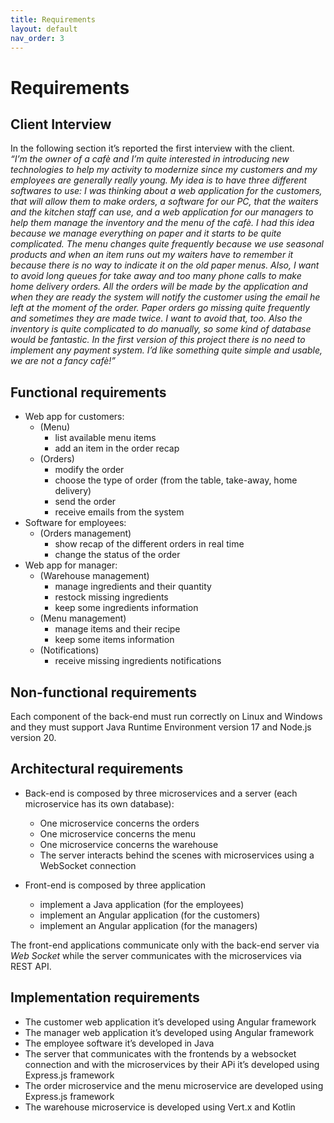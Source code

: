 ```yaml
---
title: Requirements
layout: default
nav_order: 3
---
```


# Requirements

## Client Interview
In the following section it’s reported the first interview with the client.  
*“I’m the owner of a cafè and I’m quite interested in introducing new technologies to help my activity to modernize since my customers and my employees are generally really young. 
My idea is to have three different softwares to use: I was thinking about a web application for the customers, that will allow them to make orders, a software for our PC, that the waiters and the kitchen staff can use, and a web application for our managers to help them manage the inventory and the menu of the cafè. 
I had this idea because we manage everything on paper and it starts to be quite complicated. 
The menu changes quite frequently because we use seasonal products and when an item runs out my waiters have to remember it because there is no way to indicate it on the old paper menus. Also, I want to avoid long queues for take away and too many phone calls to make home delivery orders. All the orders will be made by the application and when they are ready the system will notify the customer using the email he left at the moment of the order.
Paper orders go missing quite frequently and sometimes they are made twice. I want to avoid that, too.
Also the inventory is quite complicated to do manually, so some kind of database would be fantastic.
In the first version of this project there is no need to implement any payment system.
I’d like something quite simple and usable, we are not a fancy cafè!”*

## Functional requirements

* Web app for customers:
  * (Menu)
    * list available menu items
    * add an item in the order recap
  * (Orders)
    * modify the order
    * choose the type of order (from the table, take-away, home delivery)
    * send the order
    * receive emails from the system
* Software for employees:
  * (Orders management)
    * show recap of the different orders in real time
    * change the status of the order
* Web app for manager:
  * (Warehouse management)
    * manage ingredients and their quantity
    * restock missing ingredients
    * keep some ingredients information
  * (Menu management)
    * manage items and their recipe
    * keep some items information
  * (Notifications)
    * receive missing ingredients notifications

## Non-functional requirements
Each component of the back-end must run correctly on Linux and Windows and they must support Java Runtime Environment version 17 and Node.js version 20.

## Architectural requirements
* Back-end is composed by three microservices and a server (each microservice has its own database):
  * One microservice concerns the orders
  * One microservice concerns the menu
  * One microservice concerns the warehouse
  * The server interacts behind the scenes with microservices using a WebSocket connection

* Front-end is composed by three application 
  * implement a Java application (for the employees)
  * implement an Angular application (for the customers)
  * implement an Angular application (for the managers)

The front-end applications communicate only with the back-end server via *Web Socket* while the server communicates with the microservices via REST API.

## Implementation requirements
* The customer web application it’s developed using Angular framework
* The manager web application it’s developed using Angular framework
* The employee software it’s developed in Java
* The server that communicates with the frontends by a websocket connection and with the microservices by their APi it’s developed using Express.js framework
* The order microservice and the menu microservice are developed using Express.js framework
* The warehouse microservice is developed using Vert.x and Kotlin